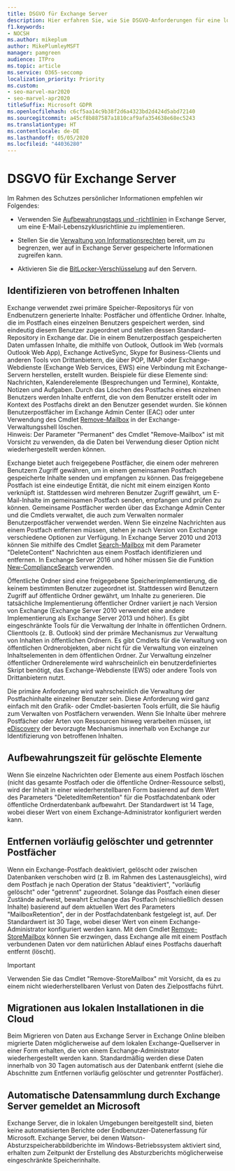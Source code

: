```yaml
---
title: DSGVO für Exchange Server
description: Hier erfahren Sie, wie Sie DSGVO-Anforderungen für eine lokale Exchange Server-Instanz, z. B. bezüglich der Aufbewahrung von gelöschten Elementen und der automatischen Datensammlung, behandeln.
f1.keywords:
- NOCSH
ms.author: mikeplum
author: MikePlumleyMSFT
manager: pamgreen
audience: ITPro
ms.topic: article
ms.service: O365-seccomp
localization_priority: Priority
ms.custom:
- seo-marvel-mar2020
- seo-marvel-apr2020
titleSuffix: Microsoft GDPR
ms.openlocfilehash: c6cf5aa14c9b38f2d6a4323bd2d424d5abd72140
ms.sourcegitcommit: a45cf8b887587a1810caf9afa354638e68ec5243
ms.translationtype: HT
ms.contentlocale: de-DE
ms.lasthandoff: 05/05/2020
ms.locfileid: "44036280"
---
```

# <a name="gdpr-for-exchange-server"></a>DSGVO für Exchange Server

Im Rahmen des Schutzes persönlicher Informationen empfehlen wir Folgendes:

-   Verwenden Sie [Aufbewahrungstags und -richtlinien](https://technet.microsoft.com/library/dd297955(v=exchg.160).aspx) in Exchange Server, um eine E-Mail-Lebenszyklusrichtlinie zu implementieren.

-   Stellen Sie die [Verwaltung von Informationsrechten](https://technet.microsoft.com/library/dd638140(v=exchg.160).aspx) bereit, um zu begrenzen, wer auf in Exchange Server gespeicherte Informationen zugreifen kann.

-   Aktivieren Sie die [BitLocker-Verschlüsselung](https://blogs.technet.microsoft.com/exchange/2015/10/20/enabling-bitlocker-on-exchange-servers/) auf den Servern.

## <a name="identifying-in-scope-content"></a>Identifizieren von betroffenen Inhalten

Exchange verwendet zwei primäre Speicher-Repositorys für von Endbenutzern generierte Inhalte: Postfächer und öffentliche Ordner. Inhalte, die im Postfach eines einzelnen Benutzers gespeichert werden, sind eindeutig diesem Benutzer zugeordnet und stellen dessen Standard-Repository in Exchange dar. Die in einem Benutzerpostfach gespeicherten Daten umfassen Inhalte, die mithilfe von Outlook, Outlook im Web (vormals Outlook Web App), Exchange ActiveSync, Skype for Business-Clients und anderen Tools von Drittanbietern, die über POP, IMAP oder Exchange-Webdienste (Exchange Web Services, EWS) eine Verbindung mit Exchange-Servern herstellen, erstellt wurden. Beispiele für diese Elemente sind: Nachrichten, Kalenderelemente (Besprechungen und Termine), Kontakte, Notizen und Aufgaben. Durch das Löschen des Postfachs eines einzelnen Benutzers werden Inhalte entfernt, die von dem Benutzer erstellt oder im Kontext des Postfachs direkt an den Benutzer gesendet wurden. Sie können Benutzerpostfächer im Exchange Admin Center (EAC) oder unter Verwendung des Cmdlet [Remove-Mailbox](https://docs.microsoft.com/powershell/module/exchange/mailboxes/remove-mailbox?view=exchange-ps) in der Exchange-Verwaltungsshell löschen.\
Hinweis: Der Parameter "Permanent" des Cmdlet "Remove-Mailbox" ist mit Vorsicht zu verwenden, da die Daten bei Verwendung dieser Option nicht wiederhergestellt werden können.

Exchange bietet auch freigegebene Postfächer, die einem oder mehreren Benutzern Zugriff gewähren, um in einem gemeinsamen Postfach gespeicherte Inhalte senden und empfangen zu können. Das freigegebene Postfach ist eine eindeutige Entität, die nicht mit einem einzigen Konto verknüpft ist. Stattdessen wird mehreren Benutzer Zugriff gewährt, um E-Mail-Inhalte im gemeinsamen Postfach senden, empfangen und prüfen zu können. Gemeinsame Postfächer werden über das Exchange Admin Center und die Cmdlets verwaltet, die auch zum Verwalten normaler Benutzerpostfächer verwendet werden. Wenn Sie einzelne Nachrichten aus einem Postfach entfernen müssen, stehen je nach Version von Exchange verschiedene Optionen zur Verfügung. In Exchange Server 2010 und 2013 können Sie mithilfe des Cmdlet [Search-Mailbox](https://docs.microsoft.com/powershell/module/exchange/mailboxes/search-mailbox?view=exchange-ps) mit dem Parameter "DeleteContent" Nachrichten aus einem Postfach identifizieren und entfernen. In Exchange Server 2016 und höher müssen Sie die Funktion [New-ComplianceSearch](https://technet.microsoft.com/library/ff459253(v=exchg.160).aspx) verwenden.

Öffentliche Ordner sind eine freigegebene Speicherimplementierung, die keinem bestimmten Benutzer zugeordnet ist. Stattdessen wird Benutzern Zugriff auf öffentliche Ordner gewährt, um Inhalte zu generieren. Die tatsächliche Implementierung öffentlicher Ordner variiert je nach Version von Exchange (Exchange Server 2010 verwendet eine andere Implementierung als Exchange Server 2013 und höher). Es gibt eingeschränkte Tools für die Verwaltung der Inhalte in öffentlichen Ordnern. Clienttools (z. B. Outlook) sind der primäre Mechanismus zur Verwaltung von Inhalten in öffentlichen Ordnern. Es gibt Cmdlets für die Verwaltung von öffentlichen Ordnerobjekten, aber nicht für die Verwaltung von einzelnen Inhaltselementen in dem öffentlichen Ordner. Zur Verwaltung einzelner öffentlicher Ordnerelemente wird wahrscheinlich ein benutzerdefiniertes Skript benötigt, das Exchange-Webdienste (EWS) oder andere Tools von Drittanbietern nutzt.

Die primäre Anforderung wird wahrscheinlich die Verwaltung der Postfachinhalte einzelner Benutzer sein. Diese Anforderung wird ganz einfach mit den Grafik- oder Cmdlet-basierten Tools erfüllt, die Sie häufig zum Verwalten von Postfächern verwenden. Wenn Sie Inhalte über mehrere Postfächer oder Arten von Ressourcen hinweg verarbeiten müssen, ist [eDiscovery](https://technet.microsoft.com/library/dd298021(v=exchg.160).aspx) der bevorzugte Mechanismus innerhalb von Exchange zur Identifizierung von betroffenen Inhalten.

## <a name="deleted-item-retention"></a>Aufbewahrungszeit für gelöschte Elemente

Wenn Sie einzelne Nachrichten oder Elemente aus einem Postfach löschen (nicht das gesamte Postfach oder die öffentliche Ordner-Ressource selbst), wird der Inhalt in einer wiederherstellbaren Form basierend auf dem Wert des Parameters "DeletedItemRetention" für die Postfachdatenbank oder öffentliche Ordnerdatenbank aufbewahrt. Der Standardwert ist 14 Tage, wobei dieser Wert von einem Exchange-Administrator konfiguriert werden kann.

## <a name="removing-soft-deleted-and-disconnected-mailboxes"></a>Entfernen vorläufig gelöschter und getrennter Postfächer

Wenn ein Exchange-Postfach deaktiviert, gelöscht oder zwischen Datenbanken verschoben wird (z B. im Rahmen des Lastenausgleichs), wird dem Postfach je nach Operation der Status "deaktiviert", "vorläufig gelöscht" oder "getrennt" zugeordnet. Solange das Postfach einen dieser Zustände aufweist, bewahrt Exchange das Postfach (einschließlich dessen Inhalte) basierend auf dem aktuellen Wert des Parameters "MailboxRetention", der in der Postfachdatenbank festgelegt ist, auf. Der Standardwert ist 30 Tage, wobei dieser Wert von einem Exchange-Administrator konfiguriert werden kann. Mit dem Cmdlet [Remove-StoreMailbox](https://docs.microsoft.com/powershell/module/exchange/mailbox-databases-and-servers/remove-storemailbox?view=exchange-ps) können Sie erzwingen, dass Exchange alle mit einem Postfach verbundenen Daten vor dem natürlichen Ablauf eines Postfachs dauerhaft entfernt (löscht).

> [!IMPORTANT]
> Verwenden Sie das Cmdlet "Remove-StoreMailbox" mit Vorsicht, da es zu einem nicht wiederherstellbaren Verlust von Daten des Zielpostfachs führt. 

## <a name="on-prem-to-cloud-migrations"></a>Migrationen aus lokalen Installationen in die Cloud

Beim Migrieren von Daten aus Exchange Server in Exchange Online bleiben migrierte Daten möglicherweise auf dem lokalen Exchange-Quellserver in einer Form erhalten, die von einem Exchange-Administrator wiederhergestellt werden kann. Standardmäßig werden diese Daten innerhalb von 30 Tagen automatisch aus der Datenbank entfernt (siehe die Abschnitte zum Entfernen vorläufig gelöschter und getrennter Postfächer).

## <a name="automatic-data-collection-reported-to-microsoft-by-exchange-server"></a>Automatische Datensammlung durch Exchange Server gemeldet an Microsoft

Exchange Server, die in lokalen Umgebungen bereitgestellt sind, bieten keine automatisierten Berichte oder Endbenutzer-Datenerfassung für Microsoft. Exchange Server, bei denen Watson-Absturzspeicherabbildberichte im Windows-Betriebssystem aktiviert sind, erhalten zum Zeitpunkt der Erstellung des Absturzberichts möglicherweise eingeschränkte Speicherinhalte.
